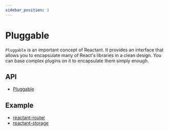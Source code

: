 ```yaml
---
sidebar_position: 3
---
```


# Pluggable

`Pluggable` is an important concept of Reactant. It provides an interface that allows you to encapsulate many of React's libraries in a clean design. You can base complex plugins on it to encapsulate them simply enough.

## API

* [Pluggable](../api/reactant-module/classes/core_plugin.PluginModule.md)

## Example

* [reactant-router](https://github.com/unadlib/reactant/blob/master/packages/reactant-router/)
* [reactant-storage](https://github.com/unadlib/reactant/blob/master/packages/reactant-storage/)
